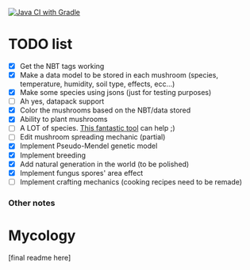 [![Java CI with Gradle](https://github.com/DonSimonetti/MycologyMC/actions/workflows/gradle.yml/badge.svg)](https://github.com/DonSimonetti/MycologyMC/actions/workflows/gradle.yml)

# TODO list
- [X] Get the NBT tags working
- [X] Make a data model to be stored in each mushroom (species, temperature, humidity, soil type, effects, ecc...)
- [X] Make some species using jsons (just for testing purposes)
- [ ] Ah yes, datapack support
- [X] Color the mushrooms based on the NBT/data stored
- [X] Ability to plant mushrooms
- [ ] A LOT of species. [This fantastic tool](https://github.com/SimoMett/mushroom_renderer) can help ;)
- [ ] Edit mushroom spreading mechanic (partial)
- [X] Implement Pseudo-Mendel genetic model
- [X] Implement breeding
- [X] Add natural generation in the world (to be polished)
- [X] Implement fungus spores' area effect
- [ ] Implement crafting mechanics (cooking recipes need to be remade)

### Other notes

# Mycology
[final readme here]
